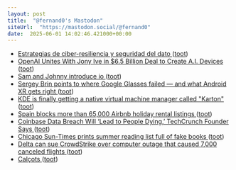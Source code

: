 ```yaml
---
layout: post
title:  "@fernand0's Mastodon"
siteUrl:  "https://mastodon.social/@fernand0"
date:  2025-06-01 14:02:46.421000+00:00
---
```

*  [Estrategias de ciber-resiliencia y seguridad del dato ](https://www.apd.es/jornada-estrategias-de-ciber-resiliencia-y-seguridad-del-dato-zaragoza) ([toot](https://mastodon.social/@fernand0/114608476416569402))
*  [OpenAI Unites With Jony Ive in $6.5 Billion Deal to Create A.I. Devices ](https://www.nytimes.com/2025/05/21/technology/openai-jony-ive-deal.htm) ([toot](https://mastodon.social/@fernand0/114608382069835639))
*  [Sam and Johnny introduce io   ](https://openai.com/sam-and-jony/) ([toot](https://mastodon.social/@fernand0/114608177259086719))
*  [Sergey Brin points to where Google Glasses failed — and what Android XR gets right ](https://www.cnbc.com/2025/05/21/sergey-brin-google-glass-android-xr.htm) ([toot](https://mastodon.social/@fernand0/114607844645798096))
*  [KDE is finally getting a native virtual machine manager called "Karton" ](https://www.neowin.net/news/kde-is-finally-getting-a-native-virtual-machine-manager-called-karton) ([toot](https://mastodon.social/@fernand0/114607585860517006))
*  [Spain blocks more than 65,000 Airbnb holiday rental listings   ](https://www.reuters.com/world/europe/spains-consumer-rights-ministry-blocks-more-than-65000-airbnb-listings-holiday-2025-05-19/) ([toot](https://mastodon.social/@fernand0/114607355517428978))
*  [Coinbase Data Breach Will ‘Lead to People Dying,’ TechCrunch Founder Says ](https://decrypt.co/321076/coinbase-data-breach-will-lead-to-people-dying-techcrunch-founder-say) ([toot](https://mastodon.social/@fernand0/114607077908961596))
*  [Chicago Sun-Times prints summer reading list full of fake books ](https://arstechnica.com/ai/2025/05/chicago-sun-times-prints-summer-reading-list-full-of-fake-books) ([toot](https://mastodon.social/@fernand0/114605543430398295))
*  [Delta can sue CrowdStrike over computer outage that caused 7,000 canceled flights   ](https://www.reuters.com/sustainability/boards-policy-regulation/delta-can-sue-crowdstrike-over-computer-outage-that-caused-7000-canceled-flights-2025-05-19/) ([toot](https://mastodon.social/@fernand0/114603647098444070))
*  [Calçots ](https://avecesunafoto.wordpress.com/2025/05/31/calcots-2) ([toot](https://mastodon.social/@fernand0/114603523555873773))
